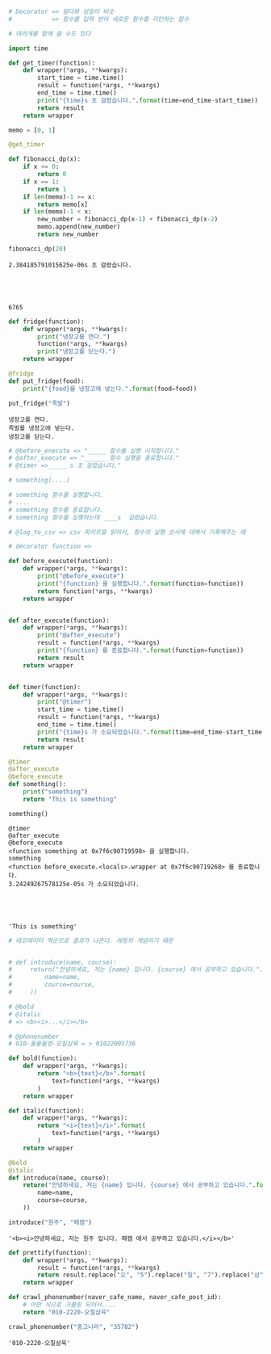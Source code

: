 

```python
# Decorator => 람다와 성질이 비슷
#           => 함수를 입력 받아 새로운 함수를 리턴하는 함수

# 여러개를 함께 쓸 수도 있다
```


```python
import time

def get_timer(function):
    def wrapper(*args, **kwargs):
        start_time = time.time()
        result = function(*args, **kwargs)
        end_time = time.time()
        print("{time}s 초 걸렸습니다.".format(time=end_time-start_time))
        return result
    return wrapper
```


```python
memo = [0, 1]
```


```python
@get_timer

def fibonacci_dp(x):
    if x <= 0:
        return 0
    if x == 1:
        return 1
    if len(memo)-1 >= x:
        return memo[x]
    if len(memo)-1 < x:
        new_number = fibonacci_dp(x-1) + fibonacci_dp(x-2)
        memo.append(new_number)
        return new_number
```


```python
fibonacci_dp(20)
```

    2.384185791015625e-06s 초 걸렸습니다.





    6765




```python
def fridge(function):
    def wrapper(*args, **kwargs):
        print("냉장고를 연다.")
        function(*args, **kwargs)
        print("냉장고를 닫는다.")
    return wrapper
```


```python
@fridge
def put_fridge(food):
    print("{food}를 냉장고에 넣는다.".format(food=food))
```


```python
put_fridge("족발")
```

    냉장고를 연다.
    족발를 냉장고에 넣는다.
    냉장고를 닫는다.



```python
# @before_enecute => "_____ 함수를 실행 시작합니다."
# @after_execute => "______ 함수 실행을 종료합니다."
# @timer =>_____ s 초 걸렸습니다."

# something(....)

# something 함수를 실행합니다.
# ....
# something 함수를 종료합니다.
# something 함수를 실행하는데 ____s  걸렸습니다.

# @log_to_csv => csv 파이르을 읽어서, 함수의 실행 순서에 대해서 기록해주는 애
```


```python
# decorator function =>
```


```python
def before_execute(function):
    def wrapper(*args, **kwargs):
        print("@before_execute")
        print("{function} 을 실행합니다.".format(function=function))
        return function(*args, **kwargs)
    return wrapper


def after_execute(function):
    def wrapper(*args, **kwargs):
        print("@after_execute")
        result = function(*args, **kwargs)
        print("{function} 를 종료합니다.".format(function=function))
        return result
    return wrapper


def timer(function):
    def wrapper(*args, **kwargs):
        print("@timer")
        start_time = time.time()
        result = function(*args, **kwargs)
        end_time = time.time()
        print("{time}s 가 소요되었습니다.".format(time=end_time-start_time))
        return result
    return wrapper
```


```python
@timer
@after_execute
@before_execute
def something():
    print("something")
    return "This is something"
```


```python
something()
```

    @timer
    @after_execute
    @before_execute
    <function something at 0x7f6c90719598> 을 실행합니다.
    something
    <function before_execute.<locals>.wrapper at 0x7f6c90719268> 를 종료합니다.
    3.24249267578125e-05s 가 소요되었습니다.





    'This is something'




```python
# 데코레이터 역순으로 결과가 나온다. 레핑의 개념이기 때문
```


```python

# def introduce(name, course):
#     return("안녕하세요, 저는 {name} 입니다. {course} 에서 공부하고 있습니다.".format(
#         name=name,
#         course=course,
#     ))

```


```python
# @bold
# @italic
# => <b><i>...</i></b>

# @phonenumber
# 010-둘둘둘영-오칠삼육 = > 01022005736
```


```python
def bold(function):
    def wrapper(*args, **kwargs):
        return "<b>{text}</b>".format(
            text=function(*args, **kwargs)
        )
    return wrapper
```


```python
def italic(function):
    def wrapper(*args, **kwargs):
        return "<i>{text}</i>".format(
            text=function(*args, **kwargs)
        )
    return wrapper
```


```python
@bold
@italic
def introduce(name, course):
    return("안녕하세요, 저는 {name} 입니다. {course} 에서 공부하고 있습니다.".format(
        name=name,
        course=course,
    ))
```


```python
introduce("원주", "패캠")
```




    '<b><i>안녕하세요, 저는 원주 입니다. 패캠 에서 공부하고 있습니다.</i></b>'




```python
def prettify(function):
    def wrapper(*args, **kwargs):
        result = function(*args, **kwargs)
        return result.replace("오", "5").replace("칠", "7").replace("삼", "3").replace("육", "6")
    return wrapper
```


```python
def crawl_phonenumber(naver_cafe_name, naver_cafe_post_id):
    # 어떤 식으로 크롤링 되어서....
    return "010-2220-오칠삼육"

crawl_phonenumber("중고나라", "35782")
```




    '010-2220-오칠삼육'




```python

```
